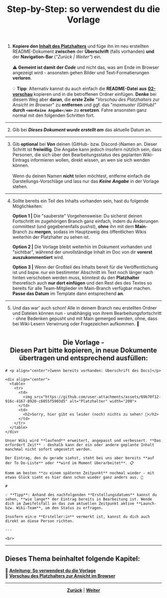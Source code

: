 # <p align="center">Step-by-Step: so verwendest du die Vorlage</p>
<br>

1. **Kopiere den [Inhalt des Platzhalters](#die-vorlage---diesen-part-bitte-kopieren-und-in-neue-dokumente-übertragen)** und füge ihn im neu erstellten README-Dokument **zwischen** der **Überschrift** (falls vorhanden) **und** der **Navigation-Bar** (_"Zurück | Weiter"_) ein. <br><br> <!-- evtl. Screenshot zur Verdeutlichung-->
⚠️ **Gemeint ist damit der _Code_** und nicht das, was am Ende im Browser angezeigt wird - ansonsten gehen Bilder und Text-Formatierungen **verloren**. <br><br> <!-- hier ggf. Screenshot zur Verdeutlichung einfügen--> 
💡 **Tipp**: Alternativ kannst du auch einfach die **README-Datei aus** [**02-vorschau**](/docs/00-willkommen/03-styleguide/00-platzhalter/02-vorschau/README.md) kopieren und in die betroffenen Ordner einfügen. **Denke** bei diesem Weg aber **daran**, die **erste Zeile** "_Vorschau des Platzhalters zur Ansicht im Browser_" zu **entfernen** und ggf. das "_maxmuster (GitHub)_" <strong>durch `<em>Keine Angabe</em>`</strong> zu **ersetzen**. Fahre ansonsten ganz normal mit den folgenden Schritten fort.

---

2. Gib bei **_Dieses Dokument wurde erstellt am_** das aktuelle Datum an.

---

3. Gib **optional** bei **_Von_** deinen (GitHub- bzw. Discord-)Namen an. Dieser Schritt ist **freiwillig**. Die Angabe kann jedoch insofern nützlich sein, dass Personen, die sich über den Bearbeitungsstatus des geplanten Wiki-Eintrags informieren wollen, direkt wissen, an wen sie sich wenden können. <br><br> Wenn du deinen Namen **nicht** teilen möchtest, entferne einfach die Darstellungs-Vorschläge und lass nur das **_Keine Angabe_** in der Vorlage stehen. 
<!-- bei Christoph nachfragen, ob öffentliche Angabe des Discord-Namens rechtlich in Ordnung ist -->

---

4. Sollte bereits ein Teil des Inhalts vorhanden sein, hast du folgende Möglichkeiten:

   **Option 1 |** Die "sauberste" Vorgehensweise: Du sicherst deinen Fortschritt im zugehörigen Branch ganz einfach, indem du Änderungen committest (und gegebenenfalls pushst), **ohne** ihn mit dem **Main**-Branch zu **mergen**, sodass im Hauptzweig des öffentlichen Wikis weiterhin der Platzhalter zu sehen ist.

   **Option 2 |** Die Vorlage bleibt weiterhin im Dokument vorhanden und "sichtbar", während der unvollständige Inhalt im Doc von dir **vorerst auszukommentiert** wird.

   **Option 3 |** Wenn der Großteil des Inhalts bereit für die Veröffentlichung ist und bspw. nur ein bestimmter Abschnitt im Text noch länger nach hinten verschoben werden muss, könntest du den **Platzhalter** theoretisch auch **nur dort einfügen** und den Rest des des Textes so bereits für alle Team-Mitglieder im Main-Branch verfügbar machen. **Passe das Datum** im Template dann entsprechend **an**.
   <!--hier evtl. zur Verdeutlichung noch Screenshot, der Option 3 visuell darstellt -->

---

5. Und das war' auch schon! Alle in deinem Branch neu erstellten Ordner und Dateien können nun - unabhängig von ihrem Bearbeitungsfortschritt - ohne Bedenken gepusht und mit Main gemerged werden, ohne, dass bei Wiki-Lesern Verwirrung oder Fragezeichen aufkommen. 🙌

#

## <p align="center">Die Vorlage - <br> Diesen Part bitte kopieren, in neue Dokumente übertragen und entsprechend ausfüllen:</p>

```
# <p align="center">[wenn bereits vorhanden: Überschrift des Docs]</p>

<div align="center">
  <table>
    <tr>
      <td>
        <img src="https://github.com/user-attachments/assets/69b70f12-916c-4167-8920-c6055f5903d5" alt="Platzhalter" width="200">
      </td>
      <td>
        <h2>Sorry, hier gibt es leider (noch) nichts zu sehen! 👀</h2>
      </td>
    </tr>
  </table>
</div>

Unser Wiki wird **laufend** erweitert, angepasst und verbessert. **Das erfordert Zeit** - deshalb kann der ein oder andere geplante Inhalt manchmal nicht sofort umgesetzt werden.

Der Eintrag, den du gerade siehst, steht bei uns aber bereits **auf der To Do-Liste** oder **wird im Moment überarbeitet**. 📋

Komm am besten **zu einem späteren Zeitpunkt** nochmal wieder - mit etwas Glück sieht es hier dann schon wieder ganz anders aus. 🚀

#

💡 **Tipp**: Anhand des nachfolgenden **Erstellungsdatums** kannst du sehen, **wie lange** der Eintrag bereits in Bearbeitung ist. Wende dich im Zweifelsfall an das zum aktuellen Zeitpunkt aktive **Launch- bzw. Wiki-Team**, um den Status zu erfragen.

Insofern ein:e **Ersteller:in** vermerkt ist, kannst du dich auch direkt an diese Person richten.

---

<br>

```
---

**Dieses Thema beinhaltet folgende Kapitel:**
---

🔹 [**Anleitung: So verwendest du die Vorlage**](/docs/00-willkommen/03-styleguide/00-platzhalter/01-anleitung/README.md)<br>
🔹 [**Vorschau des Platzhalters zur Ansicht im Browser**](/docs/00-willkommen/03-styleguide/00-platzhalter/02-vorschau/README.md)

---
<p align="center">
<a href="/docs/00-willkommen/01-leitfaden/README.md"><strong>Zurück</strong></a> | 
<a href="/docs/00-willkommen/03-styleguide/README.md"><strong>Weiter</strong></a>
</p>

